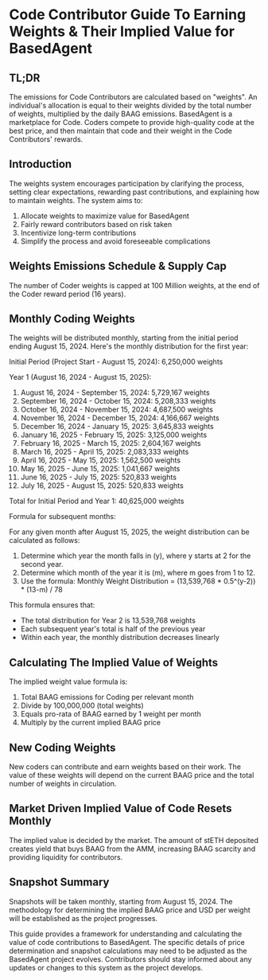# Code Contributor Guide To Earning Weights & Their Implied Value for BasedAgent

## TL;DR

The emissions for Code Contributors are calculated based on "weights". An individual's allocation is equal to their weights divided by the total number of weights, multiplied by the daily BAAG emissions. BasedAgent is a marketplace for Code. Coders compete to provide high-quality code at the best price, and then maintain that code and their weight in the Code Contributors' rewards.

## Introduction

The weights system encourages participation by clarifying the process, setting clear expectations, rewarding past contributions, and explaining how to maintain weights. The system aims to:

1. Allocate weights to maximize value for BasedAgent
2. Fairly reward contributors based on risk taken
3. Incentivize long-term contributions
4. Simplify the process and avoid foreseeable complications

## Weights Emissions Schedule & Supply Cap

The number of Coder weights is capped at 100 Million weights, at the end of the Coder reward period (16 years).

## Monthly Coding Weights

The weights will be distributed monthly, starting from the initial period ending August 15, 2024. Here's the monthly distribution for the first year:

Initial Period (Project Start - August 15, 2024): 6,250,000 weights

Year 1 (August 16, 2024 - August 15, 2025):

1. August 16, 2024 - September 15, 2024: 5,729,167 weights
2. September 16, 2024 - October 15, 2024: 5,208,333 weights
3. October 16, 2024 - November 15, 2024: 4,687,500 weights
4. November 16, 2024 - December 15, 2024: 4,166,667 weights
5. December 16, 2024 - January 15, 2025: 3,645,833 weights
6. January 16, 2025 - February 15, 2025: 3,125,000 weights
7. February 16, 2025 - March 15, 2025: 2,604,167 weights
8. March 16, 2025 - April 15, 2025: 2,083,333 weights
9. April 16, 2025 - May 15, 2025: 1,562,500 weights
10. May 16, 2025 - June 15, 2025: 1,041,667 weights
11. June 16, 2025 - July 15, 2025: 520,833 weights
12. July 16, 2025 - August 15, 2025: 520,833 weights

Total for Initial Period and Year 1: 40,625,000 weights

Formula for subsequent months:

For any given month after August 15, 2025, the weight distribution can be calculated as follows:

1. Determine which year the month falls in (y), where y starts at 2 for the second year.
2. Determine which month of the year it is (m), where m goes from 1 to 12.
3. Use the formula: 
   Monthly Weight Distribution = (13,539,768 * 0.5^(y-2)) * (13-m) / 78

This formula ensures that:
- The total distribution for Year 2 is 13,539,768 weights
- Each subsequent year's total is half of the previous year
- Within each year, the monthly distribution decreases linearly

## Calculating The Implied Value of Weights

The implied weight value formula is:

1. Total BAAG emissions for Coding per relevant month
2. Divide by 100,000,000 (total weights)
3. Equals pro-rata of BAAG earned by 1 weight per month
4. Multiply by the current implied BAAG price

## New Coding Weights

New coders can contribute and earn weights based on their work. The value of these weights will depend on the current BAAG price and the total number of weights in circulation.

## Market Driven Implied Value of Code Resets Monthly

The implied value is decided by the market. The amount of stETH deposited creates yield that buys BAAG from the AMM, increasing BAAG scarcity and providing liquidity for contributors.

## Snapshot Summary

Snapshots will be taken monthly, starting from August 15, 2024. The methodology for determining the implied BAAG price and USD per weight will be established as the project progresses.

This guide provides a framework for understanding and calculating the value of code contributions to BasedAgent. The specific details of price determination and snapshot calculations may need to be adjusted as the BasedAgent project evolves. Contributors should stay informed about any updates or changes to this system as the project develops.
